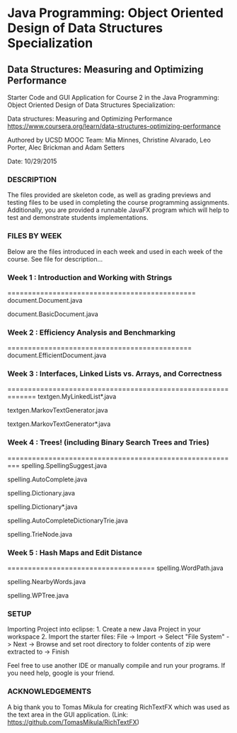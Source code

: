 # Java Programming: Object Oriented Design of Data Structures Specialization

## Data Structures: Measuring and Optimizing Performance

Starter Code and GUI Application for Course 2 in the
Java Programming: Object Oriented Design of Data Structures Specialization:

Data structures: Measuring and Optimizing Performance
https://www.coursera.org/learn/data-structures-optimizing-performance

Authored by UCSD MOOC Team:
Mia Minnes, Christine Alvarado, Leo Porter, Alec Brickman and Adam Setters

Date: 10/29/2015

### DESCRIPTION

The files provided are skeleton code, as well as grading previews and
testing files to be used in completing the course programming
assignments. Additionally, you are provided a runnable JavaFX program
which will help to test and demonstrate students implementations.

### FILES BY WEEK

Below are the files introduced in each week and used in each week
of the course. See file for description...

### Week 1 : Introduction and Working with Strings
==============================================
document.Document.java

document.BasicDocument.java

### Week 2 : Efficiency Analysis and Benchmarking
=============================================
document.EfficientDocument.java

### Week 3 : Interfaces, Linked Lists vs. Arrays, and Correctness
=============================================================
textgen.MyLinkedList*.java

textgen.MarkovTextGenerator.java

textgen.MarkovTextGenerator*.java

### Week 4 : Trees! (including Binary Search Trees and Tries)
=========================================================
spelling.SpellingSuggest.java

spelling.AutoComplete.java

spelling.Dictionary.java

spelling.Dictionary*.java

spelling.AutoCompleteDictionaryTrie.java

spelling.TrieNode.java

### Week 5 : Hash Maps and Edit Distance
====================================
spelling.WordPath.java

spelling.NearbyWords.java

spelling.WPTree.java

### SETUP

Importing Project into eclipse:
	1. Create a new Java Project in your workspace
	2. Import the starter files:
	  File -> Import -> Select "File System" -> Next -> Browse and set
	  root directory to folder contents of zip were extracted to -> Finish

Feel free to use another IDE or manually compile and run your programs.
If you need help, google is your friend.

### ACKNOWLEDGEMENTS

A big thank you to Tomas Mikula for creating RichTextFX
which was used as the text area in the GUI application.
(Link: https://github.com/TomasMikula/RichTextFX)
